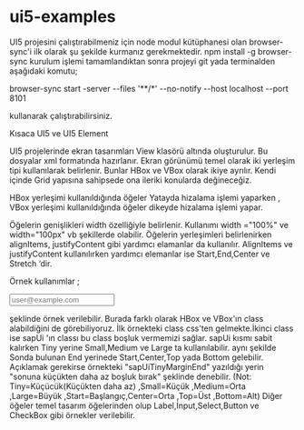 # ui5-examples
UI5 projesini çalıştırabilmeniz için node modul kütüphanesi olan browser-sync'i ilk olarak şu şekilde kurmanız gerekmektedir.
     npm install -g browser-sync
kurulum işlemi tamamlandıktan sonra projeyi git yada terminalden aşağıdaki komutu;

   browser-sync start -server --files '**/*' --no-notify --host localhost --port 8101

kullanarak çalıştırabilirsiniz. 

Kısaca UI5 ve UI5 Element

UI5 projelerinde ekran tasarımları View klasörü altında oluşturulur. Bu dosyalar xml formatında 
hazırlanır. Ekran görünümü temel olarak iki yerleşim tipi kullanılarak belirlenir.
Bunlar HBox ve VBox olarak ikiye ayrılır. Kendi içinde Grid yapısına sahipsede ona ileriki konularda değineceğiz.


HBox yerleşimi kullanıldığında öğeler Yatayda hizalama işlemi yaparken , 
VBox yerleşimi kullanıldığında öğeler dikeyde hizalama işlemi yapar.

Öğelerin genişlikleri width özelliğiyle belirlenir.
Kullanımı width ="100%" ve width="100px" vb şekillerde olabilir.
Öğelerin yerleşimleri belirlenirken alignItems, justifyContent gibi yardımcı elamanlar da kullanılır. 
AlignItems ve justifyContent kullanılırken yardımcı elemanlar ise Start,End,Center ve Stretch ‘dir.

Örnek kullanımlar ;


 <HBox width="100%" alignItems="Center" justifyContent="Stretch" class="personalInfo">
    <Label text="İş E-posta(*)" width="130px"/>
 </HBox>


 <VBox width="100%" alignItems="Stretch" justifyContent="Stretch" class="sapUiTinyMarginEnd">
    <Input  placeholder="user@example.com" />
 </VBox>

şeklinde örnek verilebilir.
Burada farklı olarak HBox ve VBox'ın class  alabildiğini de görebiliyoruz. İlk örnekteki
class css'ten gelmekte.İkinci class ise sapUi 'ın classı bu class boşluk vermemizi sağlar. sapUi kısmı sabit kalırken 
Tiny yerine Small,Medium ve Large ta kullanılabilir.
aynı şekilde Sonda bulunan End yerinede Start,Center,Top yada Bottom gelebilir. 
Açıklamak gerekirse örnekteki "sapUiTinyMarginEnd" yazıldığı yerin "sonuna küçükten daha az boşluk bırak" şeklinde denebilir.
(Not: Tiny=Küçücük(Küçükten daha az) ,Small=Küçük ,Medium=Orta ,Large=Büyük ,Start=Başlangıç,Center=Orta ,Top=Üst ,Bottom=Alt)
Diğer öğeler temel tasarım
öğelerinden olup Label,İnput,Select,Button ve CheckBox gibi örnekler verilebilir.

